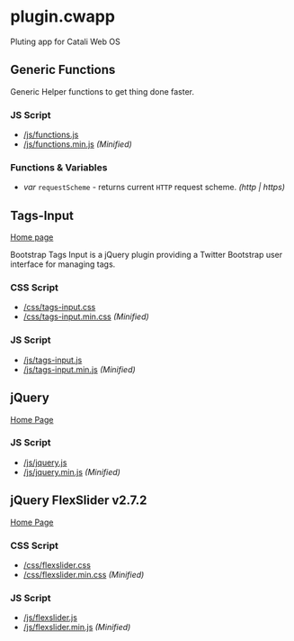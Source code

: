 # plugin.cwapp
Pluting app for Catali Web OS

## Generic Functions

Generic Helper functions to get thing done faster.

### JS Script

 - [/js/functions.js](/js/functions.js)
 - [/js/functions.min.js](/js/functions.min.js) *(Minified)*

### Functions & Variables

- *var*  `requestScheme` - returns current `HTTP` request scheme. *(http | https)*

## Tags-Input
[Home page](https://github.com/bootstrap-tagsinput/bootstrap-tagsinput)

Bootstrap Tags Input is a jQuery plugin providing a Twitter Bootstrap user interface for managing tags.

### CSS Script

- [/css/tags-input.css](/css/tags-input.css)
- [/css/tags-input.min.css](/css/tags-input.min.css) *(Minified)*

### JS Script

- [/js/tags-input.js](/js/tags-input.js)
- [/js/tags-input.min.js](/js/tags-input.min.js) *(Minified)*

## jQuery

[Home Page](https://github.com/soswapp/jquery.soswapp)

### JS Script

- [/js/jquery.js](/js/jquery.js)
- [/js/jquery.min.js](/js/jquery.min.js) *(Minified)*

## jQuery FlexSlider v2.7.2

[Home Page](https://www.woocommerce.com/flexslider)

### CSS Script

- [/css/flexslider.css](/css/flexslider.css)
- [/css/flexslider.min.css](/css/flexslider.min.css) *(Minified)*

### JS Script

- [/js/flexslider.js](/js/flexslider.js)
- [/js/flexslider.min.js](/js/flexslider.min.js) *(Minified)*